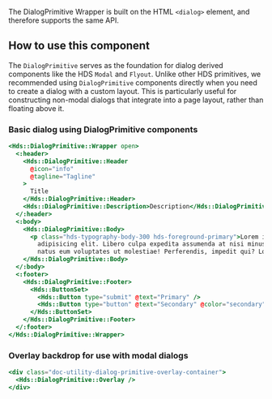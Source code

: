 The DialogPrimitive Wrapper is built on the HTML `<dialog>` element, and therefore supports the same API.

## How to use this component

The `DialogPrimitive` serves as the foundation for dialog derived components like the HDS `Modal` and `Flyout`. Unlike other HDS primitives, we recommended using `DialogPrimitive` components directly when you need to create a dialog with a custom layout. This is particularly useful for constructing non-modal dialogs that integrate into a page layout, rather than floating above it.

### Basic dialog using DialogPrimitive components

```handlebars
<Hds::DialogPrimitive::Wrapper open>
  <:header>
    <Hds::DialogPrimitive::Header 
      @icon="info" 
      @tagline="Tagline"
    >
      Title
    </Hds::DialogPrimitive::Header>
    <Hds::DialogPrimitive::Description>Description</Hds::DialogPrimitive::Description>
  </:header>
  <:body>
    <Hds::DialogPrimitive::Body>
      <p class="hds-typography-body-300 hds-foreground-primary">Lorem ipsum dolor sit amet consectetur
        adipisicing elit. Libero culpa expedita assumenda at nisi minus unde fuga iure suscipit aut qui, odit
        natus eum voluptates ut molestiae! Perferendis, impedit qui? Lorem ipsum dolor sit amet?</p>
    </Hds::DialogPrimitive::Body>
  </:body>
  <:footer>
    <Hds::DialogPrimitive::Footer>
      <Hds::ButtonSet>
        <Hds::Button type="submit" @text="Primary" />
        <Hds::Button type="button" @text="Secondary" @color="secondary" />
      </Hds::ButtonSet>
    </Hds::DialogPrimitive::Footer>
  </:footer>
</Hds::DialogPrimitive::Wrapper>
```

### Overlay backdrop for use with modal dialogs

```handlebars
<div class="doc-utility-dialog-primitive-overlay-container">
  <Hds::DialogPrimitive::Overlay />
</div>
```
